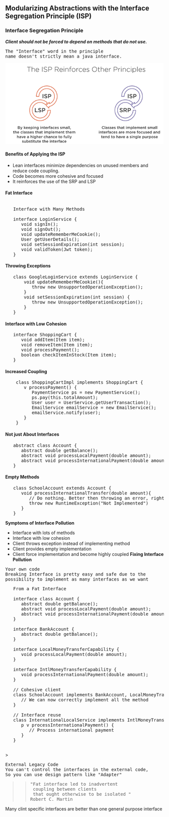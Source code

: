 ## Modularizing Abstractions with the Interface Segregation Principle (ISP)
### Interface Segregation Principle
***Client should not be forced to depend on methods that do not use.***
<pre>
The "Interface" word in the principle
name doesn't strictly mean a java interface.
</pre>
![](images/isp.png)
#### Benefits of Applying the ISP
* Lean interfaces minimize dependencies on unused members and reduce code coupling.
* Code becomes more cohesive and focused
* It reinforces the use of the SRP and LSP
#### Fat Interface
<pre>
   
   Interface with Many Methods

   interface LoginService {
      void signIn();
      void signOut();
      void updateRememberMeCookie();
      User getUserDetails();
      void setSessionExpiration(int session);
      void validToken(Jwt token);
   }
</pre>
#### Throwing Exceptions
<pre>
   class GoogleLoginService extends LoginService {
       void updateRememberMeCookie(){
          throw new UnsupportedOperationException();
       }
       void setSessionExpiration(int session) {
          throw new UnsupportedOperationException();
       }
   }
</pre>
#### Interface with Low Cohesion
<pre>
   interface ShoppingCart {
      void addItem(Item item);
      void removeItem(Item item);
      void processPayment();
      boolean checkItemInStock(Item item);
   }
</pre>
#### Increased Coupling
<pre>
    class ShoppingCartImpl implements ShoppingCart {
       v processPayment() {
          PaymentService ps = new PaymentService();
          ps.pay(this.totalAmount);
          User user = UserService.getUserTransaction();
          EmailService emailService = new EmailService();
          emailService.notify(user);
       }
    }
</pre>
#### Not just About Interfaces
<pre>
   abstract class Account {
      abstract double getBalance();
      abstract void processLocalPayment(double amount);
      abstract void processInternationalPayment(double amount);
   }
</pre>
#### Empty Methods
<pre>
   class SchoolAccount extends Account {
      void processInternationalTransfer(double amount){ 
         // Do nothing. Better then throwing an error, right?
         throw new RuntimeException("Not Implemented")
      }
   }
</pre>
****Symptoms of Interface Pollution****
* Interface with lots of methods
* Interface with low cohesion
* Client throws exception instead of implementing method
* Client provides empty implementation
* Client force implementation and become highly coupled
****Fixing Interface Pollution****
<pre>
Your own code
Breaking Interface is pretty easy and safe due to the
possibility to implement as many interfaces as we want
</pre>
<pre>
   From a Fat Interface

   interface class Account {
      abstract double getBalance();
      abstract void processLocalPayment(double amount);
      abstract void processInternationalPayment(double amount);
   }

   interface BankAccount {
      abstract double getBalance();
   }

   interface LocalMoneyTransferCapability {
      void processLocalPayment(double amount);
   }
 
   interface IntlMoneyTransferCapability {
      void processInternationalPayment(double amount);
   }

   // Cohesive client
   class SchoolAccount implements BankAccount, LocalMoneyTransferCapability {
      // We can now correctly implement all the method
   }

   // Interface reuse
   class InternationalLocalService implements IntlMoneyTransferCapability {
      p v processInternationalPayment() {
         // Process international payment
      }
   }

</pre>>
<pre>
External Legacy Code
You can't control the interfaces in the external code,
So you can use design pattern like "Adapter"
</pre>


>><pre>"Fat interface led to inadvertent <br> coupling between clients <br> that ought otherwise to be isolated "<br>Robert C. Martin</pre>
Many clint specific interfaces are better than one general purpose interface
